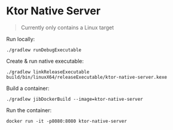 # Ktor Native Server

> Currently only contains a Linux target

Run locally:
```
./gradlew runDebugExecutable
```

Create & run native executable:
```
./gradlew linkReleaseExecutable
build/bin/linuxX64/releaseExecutable/ktor-native-server.kexe
```

Build a container:
```
./gradlew jibDockerBuild --image=ktor-native-server
```

Run the container:
```
docker run -it -p8080:8080 ktor-native-server
```